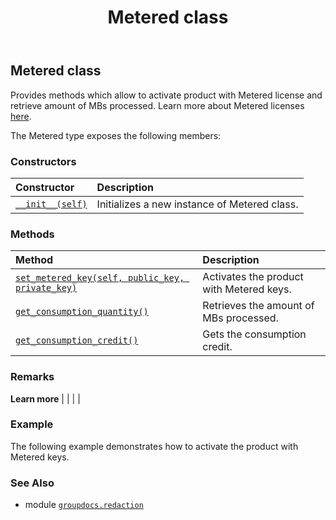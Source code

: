 ﻿---
title: Metered class
second_title: GroupDocs.Redaction for Python via .NET API References
description: 
type: docs
weight: 50
url: /python-net/groupdocs.redaction/metered/
is_root: false
---

## Metered class

Provides methods which allow to activate product with Metered license and retrieve amount of MBs processed.
Learn more about Metered licenses [here](https://purchase.groupdocs.com/faqs/licensing/metered).



The Metered type exposes the following members:

### Constructors
| Constructor | Description |
| :- | :- |
| [`__init__(self)`](/redaction/python-net/groupdocs.redaction/metered/__init__/#) | Initializes a new instance of Metered class. |


### Methods
| Method | Description |
| :- | :- |
| [`set_metered_key(self, public_key, private_key)`](/redaction/python-net/groupdocs.redaction/metered/set_metered_key/#str-str) | Activates the product with Metered keys. |
| [`get_consumption_quantity()`](/redaction/python-net/groupdocs.redaction/metered/get_consumption_quantity/#) | Retrieves the amount of MBs processed. |
| [`get_consumption_credit()`](/redaction/python-net/groupdocs.redaction/metered/get_consumption_credit/#) | Gets the consumption credit. |



### Remarks 


**Learn more** |
|
 |
 |

### Example 


The following example demonstrates how to activate the product with Metered keys.

### See Also
* module [`groupdocs.redaction`](..)

